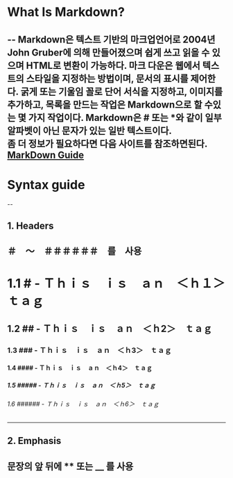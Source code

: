 # What Is Markdown?
--
Markdown은 텍스트 기반의 마크업언어로 2004년 John Gruber에 의해 만들어졌으며 쉽게 쓰고 읽을 수 있으며 HTML로 변환이 가능하다.
마크 다운은 웹에서 텍스트의 스타일을 지정하는 방법이며, 문서의 표시를 제어한다. 굵게 또는 기울임 꼴로 단어 서식을 지정하고, 이미지를 추가하고, 목록을 만드는 작업은 Markdown으로 할 수있는 몇 가지 작업이다. Markdown은 # 또는 *와 같이 일부 알파벳이 아닌 문자가 있는 일반 텍스트이다.<br>
좀 더 정보가 필요하다면 다음 사이트를 참조하면된다.<br>[MarkDown Guide](https://guides.github.com/features/mastering-markdown/)
--
# Syntax guide
--

## 1. Headers
＃　～　＃＃＃＃＃＃　를　사용
----
# 1.1 # - Ｔｈｉｓ　ｉｓ　ａｎ　＜ｈ１＞　ｔａｇ
## 1.2 ## - Ｔｈｉｓ　ｉｓ　ａｎ　＜ｈ2＞　ｔａｇ
### 1.3 ### - Ｔｈｉｓ　ｉｓ　ａｎ　＜ｈ3＞　ｔａｇ
#### 1.4 #### - Ｔｈｉｓ　ｉｓ　ａｎ　＜ｈ4＞　ｔａｇ
##### 1.5 ##### - Ｔｈｉｓ　ｉｓ　ａｎ　＜ｈ5＞　ｔａｇ
###### 1.6 ###### - Ｔｈｉｓ　ｉｓ　ａｎ　＜ｈ6＞　ｔａｇ
----
## 2. Emphasis
문장의 앞 뒤에 ** 또는 __ 를 사용
----
